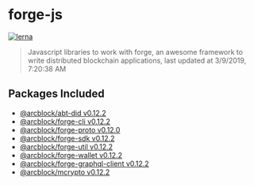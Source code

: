 # forge-js

[![lerna](https://img.shields.io/badge/maintained%20with-lerna-cc00ff.svg)](https://lernajs.io/)

> Javascript libraries to work with forge, an awesome framework to write distributed blockchain applications, last updated at 3/9/2019, 7:20:38 AM

## Packages Included

- [@arcblock/abt-did v0.12.2](./packages/abt-did)
- [@arcblock/forge-cli v0.12.2](./packages/forge-cli)
- [@arcblock/forge-proto v0.12.0](./packages/forge-proto)
- [@arcblock/forge-sdk v0.12.2](./packages/forge-sdk)
- [@arcblock/forge-util v0.12.2](./packages/forge-util)
- [@arcblock/forge-wallet v0.12.2](./packages/forge-wallet)
- [@arcblock/forge-graphql-client v0.12.2](./packages/graphql-client)
- [@arcblock/mcrypto v0.12.2](./packages/mcrypto)

